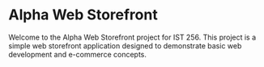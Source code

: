# Alpha Web Storefront

Welcome to the Alpha Web Storefront project for IST 256. This project is a simple web storefront application designed to demonstrate basic web development and e-commerce concepts.